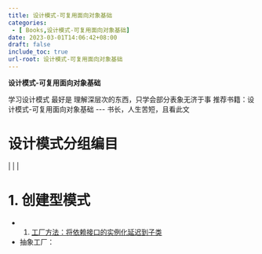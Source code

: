 ```yaml
---
title: 设计模式-可复用面向对象基础
categories:
 - [ Books,设计模式-可复用面向对象基础]
date: 2023-03-01T14:06:42+08:00
draft: false
include_toc: true
url-root: 设计模式-可复用面向对象基础
---
```

 **设计模式-可复用面向对象基础**

学习设计模式 最好是 理解深层次的东西，只学会部分表象无济于事
推荐书籍：设计模式-可复用面向对象基础 
    --- 书长，人生苦短，且看此文
# 设计模式分组编目

| | |

# 1. 创建型模式
 * 1. [工厂方法：将依赖接口的实例化延迟到子类](/1-1_Factory_Method/)
 * 抽象工厂：
